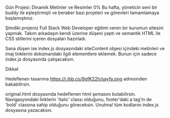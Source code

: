 Gün Projesi: Dinamik Metinler ve Resimler
0%
Bu hafta, yöneticin seni bir buddy ile eşleştirmişti ve beraber bazı projeleri ve görevleri tamamlamaya başlamıştınız.

Şimdiki projeniz Full Stack Web Developer eğitimi veren bir kurumun sitesini yapmak. Takım arkadaşın kendi üzerine düşeni yaptı ve semantik HTML ile CSS stillerini içeren dosyaları hazırladı.

Sana düşen ise index.js dosyasındaki siteContent objesi içindeki metinleri ve imaj linklerini dokümandaki ilgili elementlere eklemek. Bunun için sadece index.js dosyasında çalışacaksın.

Dikkat

Hedeflenen tasarıma https://i.ibb.co/9qfK22h/sayfa.png adresinden bakabilirsin.

original.html dosyasında hedeflenen html şemasını bulabilirsin. Navigasyondaki linklerin 'italic' classı olduğunu, footer'daki a tag'in de 'bold' classına sahip olduğunu göreceksin. Unutma! tüm kodlarını index.js dosyasına yazacaksın.
